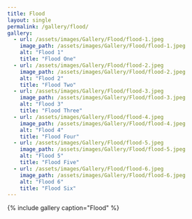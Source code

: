```yaml
---
title: Flood
layout: single
permalink: /gallery/flood/
gallery:
  - url: /assets/images/Gallery/Flood/flood-1.jpeg
    image_path: /assets/images/Gallery/Flood/flood-1.jpeg
    alt: "Flood 1"
    title: "Flood One"
  - url: /assets/images/Gallery/Flood/flood-2.jpeg
    image_path: /assets/images/Gallery/Flood/flood-2.jpeg
    alt: "Flood 2"
    title: "Flood Two"
  - url: /assets/images/Gallery/Flood/flood-3.jpeg
    image_path: /assets/images/Gallery/Flood/flood-3.jpeg
    alt: "Flood 3"
    title: "Flood Three"
  - url: /assets/images/Gallery/Flood/flood-4.jpeg
    image_path: /assets/images/Gallery/Flood/flood-4.jpeg
    alt: "Flood 4"
    title: "Flood Four"
  - url: /assets/images/Gallery/Flood/flood-5.jpeg
    image_path: /assets/images/Gallery/Flood/flood-5.jpeg
    alt: "Flood 5"
    title: "Flood Five"
  - url: /assets/images/Gallery/Flood/flood-6.jpeg
    image_path: /assets/images/Gallery/Flood/flood-6.jpeg
    alt: "Flood 6"
    title: "Flood Six"
---
```



{% include gallery caption="Flood" %}

